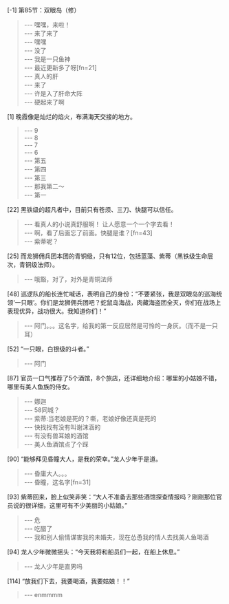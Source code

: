 
[-1] 第85节：双眼岛（修）
>--- 嘿嘿，来啦！<br>
>--- 来了来了<br>
>--- 嘿嘿<br>
>--- 没了<br>
>--- 我是一只鱼神<br>
>--- 最近更新多了呀[fn=21]<br>
>--- 真人的肝<br>
>--- 来了<br>
>--- 许是入了肝命大阵<br>
>--- 硬起来了啊<br>

[1] 晚霞像是灿烂的焰火，布满海天交接的地方。
>--- 9<br>
>--- 8<br>
>--- 7<br>
>--- 6<br>
>--- 第五<br>
>--- 第四<br>
>--- 第三<br>
>--- 那我第二～<br>
>--- 第一<br>

[22] 黑铁级的超凡者中，目前只有苍须、三刀、快腿可以信任。
>--- 看真人的小说真舒服啊！
让人愿意一个一个字去看！<br>
>--- 啊，看了后面忘了前面。快腿是谁？[fn=43]<br>
>--- 紫蒂呢？<br>

[25] 而龙狮佣兵团本团的青铜级，只有12位，包括蓝藻、紫蒂（黑铁级生命层次，青铜级法师）。
>--- 哦豁，对了，对外是青铜法师<br>

[48] 巡逻队的船长连忙喊话，表明自己的身份：“不要紧张，我是双眼岛的巡海统领‘一只眼’。你们是龙狮佣兵团吧？蛇鼠岛海战，肉藏海盗团全灭，你们在战场上表现优异，战功很大。我知道你们！”
>--- 阿门。。。这名字，给我的第一反应居然是可怜的一身灰。（而不是一只耳）<br>

[52] “一只眼，白银级的斗者。”
>--- 阿门<br>

[87] 官员一口气推荐了5个酒馆，8个旅店，还详细地介绍：哪里的小姑娘不错，哪里有美人鱼族的侍女。
>--- 娜迦<br>
>--- 58同城？<br>
>--- 紫蒂:当老娘是死的？嘶，老娘好像还真是死的<br>
>--- 快找找有没有叫谢沫涵的<br>
>--- 有没有兽耳娘的酒馆<br>
>--- 美人鱼酒馆点了个踩<br>

[90] “能够拜见昏瞳大人，是我的荣幸。”龙人少年于是道。
>--- 昏庸大人。。。<br>
>--- 昏瞳，这名字[fn=31]<br>

[93] 紫蒂回来，脸上似笑非笑：“大人不准备去那些酒馆探查情报吗？刚刚那位官员说的很详细，这里可有不少美丽的小姑娘。”
>--- 危<br>
>--- 吃醋了<br>
>--- 我和别人偷情谋害我的未婚夫，现在怂恿我的情人去找美人鱼喝酒<br>

[94] 龙人少年微微摇头：“今天我将和船员们一起，在船上休息。”
>--- 龙人少年是直男吗<br>

[114] “放我们下去，我要喝酒，我要姑娘！！”
>--- enmmmm<br>
